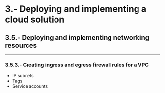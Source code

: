 # 3.-  Deploying and implementing a cloud solution

## 3.5.- Deploying and implementing networking resources
---
### 3.5.3.- Creating ingress and egress firewall rules for a VPC
- IP subnets
- Tags
- Service accounts
